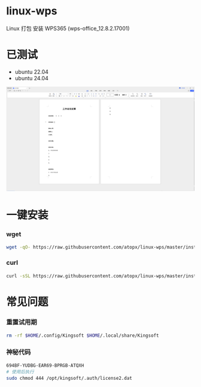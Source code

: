 # linux-wps

Linux 打包 安装 WPS365 (wps-office_12.8.2.17001)


# 已测试

- ubuntu 22.04
- ubuntu 24.04

![](image.png)


# 一键安装

### wget

```sh
wget -qO- https://raw.githubusercontent.com/atopx/linux-wps/master/install.sh | bash
```

### curl
```sh
curl -sSL https://raw.githubusercontent.com/atopx/linux-wps/master/install.sh | bash
```

# 常见问题

### 重置试用期

```sh
rm -rf $HOME/.config/Kingsoft $HOME/.local/share/Kingsoft
```

### 神秘代码

```sh
694BF-YUDBG-EAR69-BPRGB-ATQXH
# 使用后执行
sudo chmod 444 /opt/kingsoft/.auth/license2.dat
```
